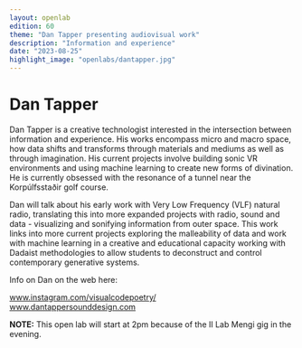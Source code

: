 ```yaml
---
layout: openlab
edition: 60
theme: "Dan Tapper presenting audiovisual work"
description: "Information and experience"
date: "2023-08-25"
highlight_image: "openlabs/dantapper.jpg"
---
```


<script>
    import CaptionedImage from "../../components/Images/CaptionedImage.svelte"
</script>

<CaptionedImage
    src="openlabs/dantapper.jpg"
    alt="Dan Tapper" 
    caption="Dan Tapper"/>

# Dan Tapper

Dan Tapper is a creative technologist interested in the intersection between information and experience. His works encompass micro and macro space, how data shifts and transforms through materials and mediums as well as through imagination.  His current projects involve building sonic VR environments and using machine learning to create new forms of divination. He is currently obsessed with the resonance of a tunnel near the Korpúlfsstaðir golf course.

Dan will talk about his early work with Very Low Frequency (VLF) natural radio, translating this into more expanded projects with radio, sound and data - visualizing and sonifying information from outer space. This work links into more current projects exploring the malleability of data and work with machine learning in a creative and educational capacity working with Dadaist methodologies to allow students to deconstruct and control contemporary generative systems.

Info on Dan on the web here:

<a href="http://www.instagram.com/visualcodepoetry/">www.instagram.com/visualcodepoetry/</a>  
<a href="http://www.dantappersounddesign.com">www.dantappersounddesign.com</a>  

**NOTE:** This open lab will start at 2pm because of the II Lab Mengi gig in the evening.